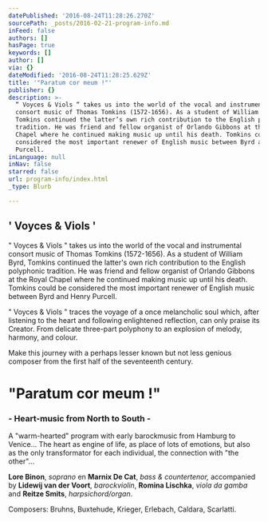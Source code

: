 ```yaml
---
datePublished: '2016-08-24T11:28:26.270Z'
sourcePath: _posts/2016-02-21-program-info.md
inFeed: false
authors: []
hasPage: true
keywords: []
author: []
via: {}
dateModified: '2016-08-24T11:28:25.629Z'
title: '"Paratum cor meum !"'
publisher: {}
description: >-
  “ Voyces & Viols “ takes us into the world of the vocal and instrumental
  consort music of Thomas Tomkins (1572-1656). As a student of William Byrd,
  Tomkins continued the latter’s own rich contribution to the English polyphonic
  tradition. He was friend and fellow organist of Orlando Gibbons at the Royal
  Chapel where he continued making music up until his death. Tomkins could be
  considered the most important renewer of English music between Byrd and Henry
  Purcell.
inLanguage: null
inNav: false
starred: false
url: program-info/index.html
_type: Blurb

---
```

## ' Voyces & Viols '

" Voyces & Viols " takes us into the world of the vocal and instrumental consort music of Thomas Tomkins (1572-1656). As a student of William Byrd, Tomkins continued the latter's own rich contribution to the English polyphonic tradition. He was friend and fellow organist of Orlando Gibbons at the Royal Chapel where he continued making music up until his death. Tomkins could be considered the most important renewer of English music between Byrd and Henry Purcell.

" Voyces & Viols " traces the voyage of a once melancholic soul which, after listening to the heart and following enlightened reflection, can only praise its Creator. From delicate three-part polyphony to an explosion of melody, harmony, and colour.

Make this journey with a perhaps lesser known but not less genious composer from the first half of the seventeenth century.

# "Paratum cor meum !"

### - Heart-music from North to South -

A "warm-hearted" program with early barockmusic from Hamburg to Venice... The heart as engine of life, as place of lots of emotions, but also as the only transformator for each individual, the connection with "the other"...

**Lore Binon**, _soprano_ en **Marnix De Cat**, _bass & countertenor,_ accompanied by **Lidewij van der Voort**, _barockviolin_, **Romina Lischka**, _viola da gamba_ and **Reitze Smits**, _harpsichord/organ_.

Composers: Bruhns, Buxtehude, Krieger, Erlebach, Caldara, Scarlatti.